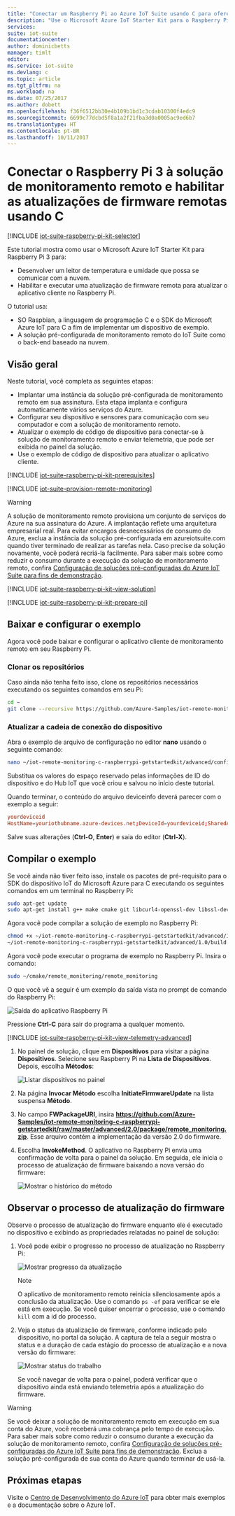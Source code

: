 ```yaml
---
title: "Conectar um Raspberry Pi ao Azure IoT Suite usando C para oferecer suporte a atualizações de firmware | Microsoft Docs"
description: "Use o Microsoft Azure IoT Starter Kit para o Raspberry Pi 3 e o Azure IoT Suite. Use C para conectar seu Raspberry Pi à solução de monitoramento remoto, enviar telemetria de sensores para a nuvem e executar uma atualização de firmware remoto."
services: 
suite: iot-suite
documentationcenter: 
author: dominicbetts
manager: timlt
editor: 
ms.service: iot-suite
ms.devlang: c
ms.topic: article
ms.tgt_pltfrm: na
ms.workload: na
ms.date: 07/25/2017
ms.author: dobett
ms.openlocfilehash: f36f6512bb30e4b109b1bd1c3cdab10300f4edc9
ms.sourcegitcommit: 6699c77dcbd5f8a1a2f21fba3d0a0005ac9ed6b7
ms.translationtype: HT
ms.contentlocale: pt-BR
ms.lasthandoff: 10/11/2017
---
```

# <a name="connect-your-raspberry-pi-3-to-the-remote-monitoring-solution-and-enable-remote-firmware-updates-using-c"></a>Conectar o Raspberry Pi 3 à solução de monitoramento remoto e habilitar as atualizações de firmware remotas usando C

[!INCLUDE [iot-suite-raspberry-pi-kit-selector](../../includes/iot-suite-raspberry-pi-kit-selector.md)]

Este tutorial mostra como usar o Microsoft Azure IoT Starter Kit para Raspberry Pi 3 para:

* Desenvolver um leitor de temperatura e umidade que possa se comunicar com a nuvem.
* Habilitar e executar uma atualização de firmware remota para atualizar o aplicativo cliente no Raspberry Pi.

O tutorial usa:

* SO Raspbian, a linguagem de programação C e o SDK do Microsoft Azure IoT para C a fim de implementar um dispositivo de exemplo.
* A solução pré-configurada de monitoramento remoto do IoT Suite como o back-end baseado na nuvem.

## <a name="overview"></a>Visão geral

Neste tutorial, você completa as seguintes etapas:

* Implantar uma instância da solução pré-configurada de monitoramento remoto em sua assinatura. Esta etapa implanta e configura automaticamente vários serviços do Azure.
* Configurar seu dispositivo e sensores para comunicação com seu computador e com a solução de monitoramento remoto.
* Atualizar o exemplo de código de dispositivo para conectar-se à solução de monitoramento remoto e enviar telemetria, que pode ser exibida no painel da solução.
* Use o exemplo de código de dispositivo para atualizar o aplicativo cliente.

[!INCLUDE [iot-suite-raspberry-pi-kit-prerequisites](../../includes/iot-suite-raspberry-pi-kit-prerequisites.md)]

[!INCLUDE [iot-suite-provision-remote-monitoring](../../includes/iot-suite-provision-remote-monitoring.md)]

> [!WARNING]
> A solução de monitoramento remoto provisiona um conjunto de serviços do Azure na sua assinatura do Azure. A implantação reflete uma arquitetura empresarial real. Para evitar encargos desnecessários de consumo do Azure, exclua a instância da solução pré-configurada em azureiotsuite.com quando tiver terminado de realizar as tarefas nela. Caso precise da solução novamente, você poderá recriá-la facilmente. Para saber mais sobre como reduzir o consumo durante a execução da solução de monitoramento remoto, confira [Configuração de soluções pré-configuradas do Azure IoT Suite para fins de demonstração][lnk-demo-config].

[!INCLUDE [iot-suite-raspberry-pi-kit-view-solution](../../includes/iot-suite-raspberry-pi-kit-view-solution.md)]

[!INCLUDE [iot-suite-raspberry-pi-kit-prepare-pi](../../includes/iot-suite-raspberry-pi-kit-prepare-pi.md)]

## <a name="download-and-configure-the-sample"></a>Baixar e configurar o exemplo

Agora você pode baixar e configurar o aplicativo cliente de monitoramento remoto em seu Raspberry Pi.

### <a name="clone-the-repositories"></a>Clonar os repositórios

Caso ainda não tenha feito isso, clone os repositórios necessários executando os seguintes comandos em seu Pi:

```sh
cd ~
git clone --recursive https://github.com/Azure-Samples/iot-remote-monitoring-c-raspberrypi-getstartedkit.git
```

### <a name="update-the-device-connection-string"></a>Atualizar a cadeia de conexão do dispositivo

Abra o exemplo de arquivo de configuração no editor **nano** usando o seguinte comando:

```sh
nano ~/iot-remote-monitoring-c-raspberrypi-getstartedkit/advanced/config/deviceinfo
```

Substitua os valores do espaço reservado pelas informações de ID do dispositivo e do Hub IoT que você criou e salvou no início deste tutorial.

Quando terminar, o conteúdo do arquivo deviceinfo deverá parecer com o exemplo a seguir:

```conf
yourdeviceid
HostName=youriothubname.azure-devices.net;DeviceId=yourdeviceid;SharedAccessKey=yourdevicekey
```

Salve suas alterações (**Ctrl-O**, **Enter**) e saia do editor (**Ctrl-X**).

## <a name="build-the-sample"></a>Compilar o exemplo

Se você ainda não tiver feito isso, instale os pacotes de pré-requisito para o SDK do dispositivo IoT do Microsoft Azure para C executando os seguintes comandos em um terminal no Raspberry Pi:

```sh
sudo apt-get update
sudo apt-get install g++ make cmake git libcurl4-openssl-dev libssl-dev uuid-dev
```

Agora você pode compilar a solução de exemplo no Raspberry Pi:

```sh
chmod +x ~/iot-remote-monitoring-c-raspberrypi-getstartedkit/advanced/1.0/build.sh
~/iot-remote-monitoring-c-raspberrypi-getstartedkit/advanced/1.0/build.sh
```

Agora você pode executar o programa de exemplo no Raspberry Pi. Insira o comando:

  ```sh
  sudo ~/cmake/remote_monitoring/remote_monitoring
  ```

O que você vê a seguir é um exemplo da saída vista no prompt de comando do Raspberry Pi:

![Saída do aplicativo Raspberry Pi][img-raspberry-output]

Pressione **Ctrl-C** para sair do programa a qualquer momento.

[!INCLUDE [iot-suite-raspberry-pi-kit-view-telemetry-advanced](../../includes/iot-suite-raspberry-pi-kit-view-telemetry-advanced.md)]

1. No painel de solução, clique em **Dispositivos** para visitar a página **Dispositivos**. Selecione seu Raspberry Pi na **Lista de Dispositivos**. Depois, escolha **Métodos**:

    ![Listar dispositivos no painel][img-list-devices]

1. Na página **Invocar Método** escolha **InitiateFirmwareUpdate** na lista suspensa **Método**.

1. No campo **FWPackageURI**, insira **https://github.com/Azure-Samples/iot-remote-monitoring-c-raspberrypi-getstartedkit/raw/master/advanced/2.0/package/remote_monitoring.zip**. Esse arquivo contém a implementação da versão 2.0 do firmware.

1. Escolha **InvokeMethod**. O aplicativo no Raspberry Pi envia uma confirmação de volta para o painel da solução. Em seguida, ele inicia o processo de atualização de firmware baixando a nova versão do firmware:

    ![Mostrar o histórico do método][img-method-history]

## <a name="observe-the-firmware-update-process"></a>Observar o processo de atualização do firmware

Observe o processo de atualização do firmware enquanto ele é executado no dispositivo e exibindo as propriedades relatadas no painel de solução:

1. Você pode exibir o progresso no processo de atualização no Raspberry Pi:

    ![Mostrar progresso da atualização][img-update-progress]

    > [!NOTE]
    > O aplicativo de monitoramento remoto reinicia silenciosamente após a conclusão da atualização. Use o comando `ps -ef` para verificar se ele está em execução. Se você quiser encerrar o processo, use o comando `kill` com a id do processo.

1. Veja o status da atualização de firmware, conforme indicado pelo dispositivo, no portal da solução. A captura de tela a seguir mostra o status e a duração de cada estágio do processo de atualização e a nova versão do firmware:

    ![Mostrar status do trabalho][img-job-status]

    Se você navegar de volta para o painel, poderá verificar que o dispositivo ainda está enviando telemetria após a atualização do firmware.

> [!WARNING]
> Se você deixar a solução de monitoramento remoto em execução em sua conta do Azure, você receberá uma cobrança pelo tempo de execução. Para saber mais sobre como reduzir o consumo durante a execução da solução de monitoramento remoto, confira [Configuração de soluções pré-configuradas do Azure IoT Suite para fins de demonstração][lnk-demo-config]. Exclua a solução pré-configurada de sua conta do Azure quando terminar de usá-la.

## <a name="next-steps"></a>Próximas etapas

Visite o [Centro de Desenvolvimento do Azure IoT](https://azure.microsoft.com/develop/iot/) para obter mais exemplos e a documentação sobre o Azure IoT.


[img-raspberry-output]: ./media/iot-suite-raspberry-pi-kit-c-get-started-advanced/app-output.png
[img-update-progress]: ./media/iot-suite-raspberry-pi-kit-c-get-started-advanced/updateprogress.png
[img-job-status]: ./media/iot-suite-raspberry-pi-kit-c-get-started-advanced/jobstatus.png
[img-list-devices]: ./media/iot-suite-raspberry-pi-kit-c-get-started-advanced/listdevices.png
[img-method-history]: ./media/iot-suite-raspberry-pi-kit-c-get-started-advanced/methodhistory.png

[lnk-demo-config]: https://github.com/Azure/azure-iot-remote-monitoring/blob/master/Docs/configure-preconfigured-demo.md